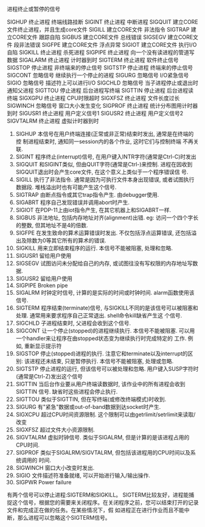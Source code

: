 进程终止或暂停的信号

SIGHUP     终止进程     终端线路挂断
SIGINT      终止进程     中断进程
SIGQUIT   建立CORE文件终止进程，并且生成core文件
SIGILL      建立CORE文件       非法指令
SIGTRAP   建立CORE文件       跟踪自陷
SIGBUS     建立CORE文件       总线错误
SIGSEGV   建立CORE文件       段非法错误
SIGFPE     建立CORE文件       浮点异常
SIGIOT     建立CORE文件       执行I/O自陷
SIGKILL   终止进程     杀死进程
SIGPIPE   终止进程     向一个没有读进程的管道写数据
SIGALARM   终止进程     计时器到时
SIGTERM   终止进程     软件终止信号
SIGSTOP   停止进程     非终端来的停止信号
SIGTSTP   停止进程     终端来的停止信号
SIGCONT   忽略信号     继续执行一个停止的进程
SIGURG   忽略信号     I/O紧急信号
SIGIO     忽略信号     描述符上可以进行I/O
SIGCHLD   忽略信号     当子进程停止或退出时通知父进程
SIGTTOU   停止进程     后台进程写终端
SIGTTIN   停止进程     后台进程读终端
SIGXGPU   终止进程     CPU时限超时
SIGXFSZ   终止进程     文件长度过长
SIGWINCH   忽略信号     窗口大小发生变化
SIGPROF   终止进程     统计分布图用计时器到时
SIGUSR1   终止进程     用户定义信号1
SIGUSR2   终止进程     用户定义信号2
SIGVTALRM 终止进程     虚拟计时器到时

1) SIGHUP 本信号在用户终端连接(正常或非正常)结束时发出, 通常是在终端的控
制进程结束时, 通知同一session内的各个作业, 这时它们与控制终端
不再关联.
2) SIGINT 程序终止(interrupt)信号, 在用户键入INTR字符(通常是Ctrl-C)时发出
3) SIGQUIT 和SIGINT类似, 但由QUIT字符(通常是Ctrl-)来控制. 进程在因收到
SIGQUIT退出时会产生core文件, 在这个意义上类似于一个程序错误信
号.
4) SIGILL 执行了非法指令. 通常是因为可执行文件本身出现错误, 或者试图执行
数据段. 堆栈溢出时也有可能产生这个信号.
5) SIGTRAP 由断点指令或其它trap指令产生. 由debugger使用.
6) SIGABRT 程序自己发现错误并调用abort时产生.
6) SIGIOT 在PDP-11上由iot指令产生, 在其它机器上和SIGABRT一样.
7) SIGBUS 非法地址, 包括内存地址对齐(alignment)出错. eg: 访问一个四个字长
的整数, 但其地址不是4的倍数.
8) SIGFPE 在发生致命的算术运算错误时发出. 不仅包括浮点运算错误, 还包括溢
出及除数为0等其它所有的算术的错误.
9) SIGKILL 用来立即结束程序的运行. 本信号不能被阻塞, 处理和忽略.
10) SIGUSR1 留给用户使用
11) SIGSEGV 试图访问未分配给自己的内存, 或试图往没有写权限的内存地址写数据.
12) SIGUSR2 留给用户使用
13) SIGPIPE Broken pipe
14) SIGALRM 时钟定时信号, 计算的是实际的时间或时钟时间. alarm函数使用该
信号.
15) SIGTERM 程序结束(terminate)信号, 与SIGKILL不同的是该信号可以被阻塞和
处理. 通常用来要求程序自己正常退出. shell命令kill缺省产生这
个信号.
17) SIGCHLD 子进程结束时, 父进程会收到这个信号.
18) SIGCONT 让一个停止(stopped)的进程继续执行. 本信号不能被阻塞. 可以用
一个handler来让程序在由stopped状态变为继续执行时完成特定的
工作. 例如, 重新显示提示符
19) SIGSTOP 停止(stopped)进程的执行. 注意它和terminate以及interrupt的区别:
该进程还未结束, 只是暂停执行. 本信号不能被阻塞, 处理或忽略.
20) SIGTSTP 停止进程的运行, 但该信号可以被处理和忽略. 用户键入SUSP字符时
(通常是Ctrl-Z)发出这个信号
21) SIGTTIN 当后台作业要从用户终端读数据时, 该作业中的所有进程会收到SIGTTIN
信号. 缺省时这些进程会停止执行.
22) SIGTTOU 类似于SIGTTIN, 但在写终端(或修改终端模式)时收到.
23) SIGURG 有"紧急"数据或out-of-band数据到达socket时产生.
24) SIGXCPU 超过CPU时间资源限制. 这个限制可以由getrlimit/setrlimit来读取/
改变
25) SIGXFSZ 超过文件大小资源限制.
26) SIGVTALRM 虚拟时钟信号. 类似于SIGALRM, 但是计算的是该进程占用的CPU时间.
27) SIGPROF 类似于SIGALRM/SIGVTALRM, 但包括该进程用的CPU时间以及系统调用的
时间.
28) SIGWINCH 窗口大小改变时发出.
29) SIGIO 文件描述符准备就绪, 可以开始进行输入/输出操作.
30) SIGPWR Power failure

有两个信号可以停止进程:SIGTERM和SIGKILL。 SIGTERM比较友好，进程能捕捉这个信号，根据您的需要来关闭程序。在关闭程序之前，您可以结束打开的记录文件和完成正在做的任务。在某些情况下，假 如进程正在进行作业而且不能中断，那么进程可以忽略这个SIGTERM信号。
